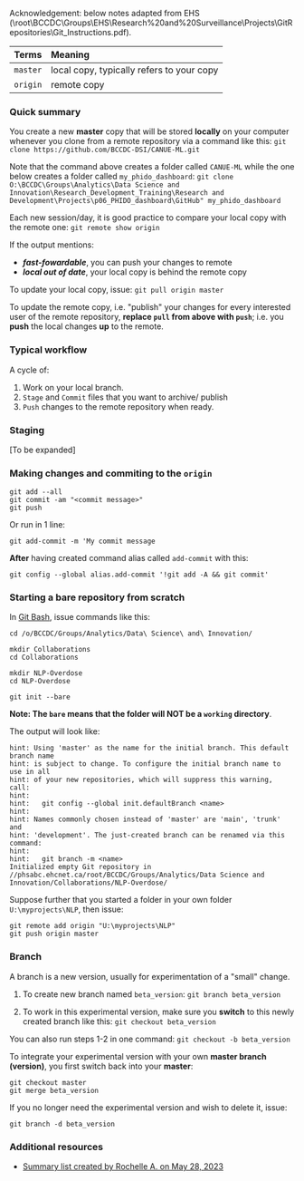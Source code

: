 
Acknowledgement: below notes adapted from EHS (\\root\BCCDC\Groups\EHS\Research%20and%20Surveillance\Projects\GitRepositories\Git_Instructions.pdf).

| Terms | Meaning |
| :-- | :-- |
| ```master``` | local copy, typically refers to your copy |
| ```origin``` | remote copy |

### Quick summary

You create a new **master** copy that will be stored **locally** on your computer whenever you clone from a remote repository via a command like this:
```git clone https://github.com/BCCDC-DSI/CANUE-ML.git```

Note that the command above creates a folder called ```CANUE-ML``` while the one below creates a folder called ```my_phido_dashboard```:
```git clone O:\BCCDC\Groups\Analytics\Data Science and Innovation\Research_Development_Training\Research and Development\Projects\p06_PHIDO_dashboard\GitHub" my_phido_dashboard```

Each new session/day, it is good practice to compare your local copy with the remote one:
```git remote show origin```


If the output mentions:
- ***fast-fowardable***, you can push your changes to remote
- ***local out of date***, your local copy is behind the remote copy

To update your local copy, issue:
```git pull origin master```

To update the remote copy, i.e. "publish" your changes for every interested user of the remote repository, **replace ```pull``` from above with ```push```**; i.e. you **push** the local changes **up** to the remote.


### Typical workflow

A cycle of:
1. Work on your local branch.
2. ```Stage``` and ```Commit``` files that you want to archive/ publish
3. ```Push``` changes to the remote repository when ready.


### Staging 

[To be expanded]


### Making changes and commiting to the ```origin```
```
git add --all
git commit -am "<commit message>"
git push
```
Or run in 1 line:

```
git add-commit -m 'My commit message
```

**After** having created command alias called ```add-commit``` with this:
```
git config --global alias.add-commit '!git add -A && git commit'
```


### Starting a bare repository from scratch

In [Git Bash](#gitbash), issue commands like this:
```
cd /o/BCCDC/Groups/Analytics/Data\ Science\ and\ Innovation/

mkdir Collaborations
cd Collaborations

mkdir NLP-Overdose
cd NLP-Overdose

git init --bare
```

**Note: The ```bare``` means that the folder will NOT be a ```working``` directory**.

The output will look like:
```
hint: Using 'master' as the name for the initial branch. This default branch name
hint: is subject to change. To configure the initial branch name to use in all
hint: of your new repositories, which will suppress this warning, call:
hint:
hint:   git config --global init.defaultBranch <name>
hint:
hint: Names commonly chosen instead of 'master' are 'main', 'trunk' and
hint: 'development'. The just-created branch can be renamed via this command:
hint:
hint:   git branch -m <name>
Initialized empty Git repository in //phsabc.ehcnet.ca/root/BCCDC/Groups/Analytics/Data Science and Innovation/Collaborations/NLP-Overdose/
```

Suppose further that you started a folder in your own folder ```U:\myprojects\NLP```, then issue:
```
git remote add origin "U:\myprojects\NLP"
git push origin master
```


### Branch

A branch is a new version, usually for experimentation of a "small" change. 

1. To create new branch named ```beta_version```:
```git branch beta_version```

2. To work in this experimental version, make sure you **switch** to this newly created branch like this:
```git checkout beta_version```

You can also run steps 1-2 in one command:
```git checkout -b beta_version```

To integrate your experimental version with your own **master branch (version)**, you first switch back into your **master**:
```
git checkout master
git merge beta_version
```

If you no longer need the experimental version and wish to delete it, issue:
```
git branch -d beta_version
```

### Additional resources
- [Summary list created by Rochelle A. on May 28, 2023](https://rochellea.medium.com/your-git-cheat-sheet-commands-to-remember-1381db3f8efd)
